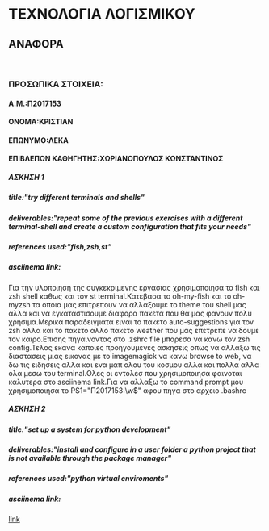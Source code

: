<!DOCTYPE html>
<html>                                                                
  <body>
    <h1>ΤΕΧΝΟΛΟΓΙΑ ΛΟΓΙΣΜΙΚΟΥ</h1>
    <h2>ΑΝΑΦΟΡΑ</h2><br/>
    <h3>ΠΡΟΣΩΠΙΚΑ ΣΤΟΙΧΕΙΑ:</h3>
    <h4>Α.Μ.:Π2017153</h4>
    <h4>ΟΝΟΜΑ:ΚΡΙΣΤΙΑΝ</h4>
    <h4>ΕΠΩΝΥΜΟ:ΛΕΚΑ</h4>
    <h4>ΕΠΙΒΛΕΠΩΝ ΚΑΘΗΓΗΤΗΣ:XΩΡΙΑΝΟΠΟΥΛΟΣ ΚΩΝΣΤΑΝΤΙΝΟΣ</h4>
    <h5>ΑΣΚΗΣΗ 1 </h5>
    <h5>  title:"try different terminals and shells"</h5>
    <h5> deliverables:"repeat some of the previous exercises with a different terminal-shell and create a custom configuration that fits your needs"</h5>
    <h5>references used:"fish,zsh,st"</h5>
    <h5>asciinema link:</h5>
    <p><bold>Για την υλοποιηση της συγκεκριμενης εργασιας χρησιμοποιησα το fish και zsh shell καθως και τον st terminal.Κατεβασα το oh-my-fish 
     και το  oh-myzsh τα οποια μας επιτρεπουν να αλλαξουμε το theme του shell μας αλλα και να εγκαταστισουμε διαφορα πακετα που θα μας φανουν πολυ χρησιμα.Μερικα 
      παραδειγματα ειναι το πακετο auto-suggestions για τον zsh αλλα και το πακετο  αλλο πακετο weather που μας επετρεπε να δουμε τον καιρο.Επισης πηγαινοντας στο 
      .zshrc file μπορεσα να κανω τον zsh config.Τελος εκανα καποιες προηγουμενες ασκησεις οπως να αλλαξω τις διαστασεις μιας εικονας με το imagemagick
      να κανω browse to web, να δω τις ειδησεις αλλα και ενα μαπ ολου του κοσμου αλλα και πολλα αλλα ολα μεσω του terminal.Ολες οι εντολεσ που χρησιμοποιησα
      φαινοται καλυτερα στο asciinema link.Για να αλλαξω το command prompt μου χρησιμοποιησα το PS1="Π2017153:\w$" αφου πηγα στο αρχειο .bashrc</bold></p>
    <h5>ΑΣΚΗΣΗ 2</h5>
    <h5>title:"set up a system for python development"</h5>
    <h5>deliverables:"install and configure in a user folder a python project that is not available through the package manager"</h5>
    <h5>references used:"python virtual enviroments"</h5>
    <h5>asciinema link:</h5><a href="https://asciinema.org/a/314131">link</a>
    </body> 
</html    
